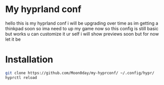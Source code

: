 # My hyprland conf
hello this is my hyprland conf i will be upgrading over time as im getting a thinkpad soon so ima need to up my game now
so this config is still basic but works u can customize it ur self i will show previews soon but for now let it be

# Installation
```bash
git clone https://github.com/Moon0day/my-hyprconf/ ~/.config/hypr/
hyprctl reload
```
